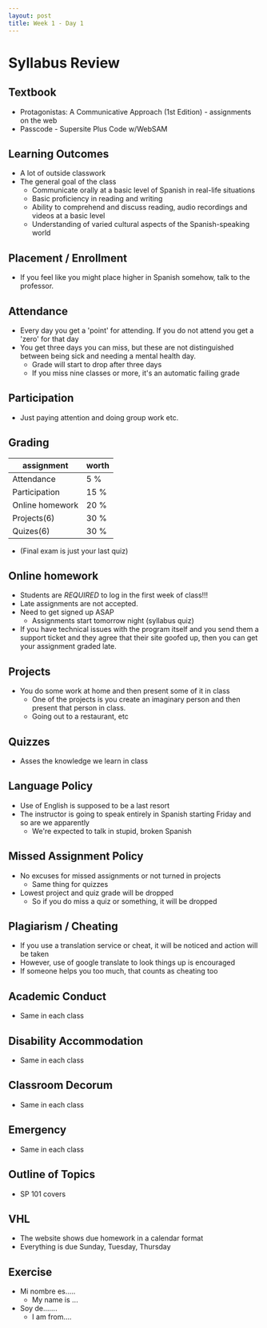 ```yaml
---
layout: post
title: Week 1 - Day 1
---
```


# Syllabus Review

## Textbook

+ Protagonistas: A Communicative Approach (1st Edition) - assignments on the web
+ Passcode - Supersite Plus Code w/WebSAM

## Learning Outcomes

+ A lot of outside classwork
+ The general goal of the class
  + Communicate orally at a basic level of Spanish in real-life situations
  + Basic proficiency in reading and writing
  + Ability to comprehend and discuss reading, audio recordings and videos at a basic level
  + Understanding of varied cultural aspects of the Spanish-speaking world

## Placement / Enrollment

+ If you feel like you might place higher in Spanish somehow, talk to the professor.

## Attendance

+ Every day you get a 'point' for attending. If you do not attend you get a 'zero' for that day
+ You get three days you can miss, but these are not distinguished between being sick and needing a mental health day.
  + Grade will start to drop after three days
  + If you miss nine classes or more, it's an automatic failing grade

## Participation

+ Just paying attention and doing group work etc.

## Grading

| assignment | worth
| --- | ---
| Attendance | 5 %
| Participation | 15 %
| Online homework | 20 %
| Projects(6) | 30 %
| Quizes(6) | 30 %

+ (Final exam is just your last quiz)

## Online homework

+ Students are *REQUIRED* to log in the first week of class!!!
+ Late assignments are not accepted.
+ Need to get signed up ASAP
  + Assignments start tomorrow night (syllabus quiz)
+ If you have technical issues with the program itself and you send them a support ticket and they agree that their site goofed up, then you can get your assignment graded late.

## Projects

+ You do some work at home and then present some of it in class
  + One of the projects is you create an imaginary person and then present that person in class.
  + Going out to a restaurant, etc

## Quizzes

+ Asses the knowledge we learn in class

## Language Policy

+ Use of English is supposed to be a last resort
+ The instructor is going to speak entirely in Spanish starting Friday and so are we apparently
  + We're expected to talk in stupid, broken Spanish

## Missed Assignment Policy

+ No excuses for missed assignments or not turned in projects
  + Same thing for quizzes
+ Lowest project and quiz grade will be dropped
  + So if you do miss a quiz or something, it will be dropped

## Plagiarism / Cheating

+ If you use a translation service or cheat, it will be noticed and action will be taken
+ However, use of google translate to look things up is encouraged
+ If someone helps you too much, that counts as cheating too

## Academic Conduct

+ Same in each class

## Disability Accommodation

+ Same in each class

## Classroom Decorum

+ Same in each class

## Emergency

+ Same in each class

## Outline of Topics

+ SP 101 covers

## VHL

+ The website shows due homework in a calendar format
+ Everything is due Sunday, Tuesday, Thursday

## Exercise

+ Mi nombre es.....
  + My name is ...
+ Soy de.......
  + I am from....
